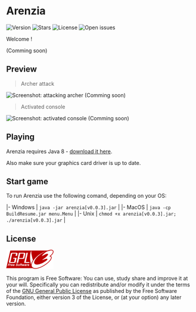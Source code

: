 # Arenzia

![Version](https://img.shields.io/badge/varsion-v0.0.3-orange.svg)
![Stars](https://img.shields.io/github/stars/NBprojekt/Arenzia.svg)
![License](https://img.shields.io/badge/license-GPLv3-lightgrey.svg)
![Open issues](https://img.shields.io/github/issues/NBprojekt/Arenzia.svg)


Welcome !

(Comming soon)




## Preview

> Archer attack

![Screenshot: attacking archer](/img/archerAttack.png?raw=true) (Comming soon)

> Activated console

![Screenshot: activated console](/img/console.png?raw=true) (Comming soon)


## Playing

Arenzia requires Java 8 - [download it here](https://www.java.com/en/download/). 

Also make sure your graphics card driver is up to date.

## Start game

To run Arenzia use the following comand, depending on your OS:
 
|- Windows |    `java -jar arenzia[v0.0.3].jar`				|
|- MacOS   |    `java -cp BuildResume.jar menu.Menu`			|
|- Unix    |    `chmod +x arenzia[v0.0.3].jar; ./arenzia[v0.0.3].jar` 	|


## License

![GNU GPLv3 Image](/img/gpl.png?raw=true)

This program is Free Software:
You can use, study share and improve it at your
will. Specifically you can redistribute and/or modify it under the terms of the
[GNU General Public License](https://www.gnu.org/licenses/gpl.html) as
published by the Free Software Foundation, either version 3 of the License, or
(at your option) any later version.

